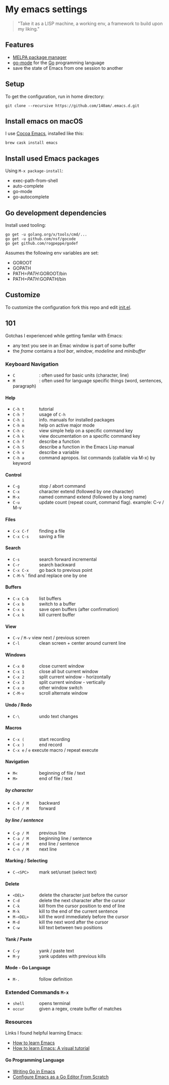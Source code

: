 # My emacs settings

> "Take it as a LISP machine, a working env, a framework to build upon my liking."


## Features

- [MELPA package manager](https://melpa.org/)
- [go-mode](https://github.com/dominikh/go-mode.el) for the [Go](https://golang.org/) programming language
- save the state of Emacs from one session to another

## Setup

To get the configuration, run in home directory:

    git clone --recursive https://github.com/140am/.emacs.d.git

## Install emacs on macOS

I use [Cocoa Emacs](https://emacsformacosx.com/), installed like this:

    brew cask install emacs

## Install used Emacs packages

Using `M-x package-install`:

- exec-path-from-shell
- auto-complete
- go-mode
- go-autocomplete

## Go development dependencies

Install used tooling:

```
go get -u golang.org/x/tools/cmd/...
go get -u github.com/nsf/gocode
go get github.com/rogpeppe/godef
```

Assumes the following env variables are set:

- GOROOT
- GOPATH
- PATH=$PATH:$GOROOT/bin
- PATH=$PATH:$GOPATH/bin

## Customize

To customize the configuration fork this repo and edit [init.el](init.el).


## 101

Gotchas I experienced while getting familar with Emacs:

- any text you see in an Emac window is part of some buffer
- the *frame* contains a *tool bar*, *window*, *modeline* and *minibuffer*

### Keyboard Navigation

- `C          ` : often used for basic units (character, line)
- `M          ` : often used for language specific things (word, sentences, paragraph)

#### Help

- `C-h t      ` tutorial
- `C-h ?      ` usage of `C-h`
- `C-h i      ` info. manuals for installed packages
- `C-h m      ` help on active major mode
- `C-h c      ` view simple help on a specific command key
- `C-h k      ` view documentation on a specific command key
- `C-h f      ` describe a function
- `C-h S      ` describe a function in the Emacs Lisp manual
- `C-h v      ` describe a variable
- `C-h a      ` command apropos. list commands (callable via M-x) by keyword

#### Control

- `C-g        ` stop / abort command
- `C-x        ` character extend (followed by one character)
- `M-x        ` named command extend (followed by a long name)
- `C-u        ` update count (repeat count, command flag). example: C-v / M-v

#### Files

- `C-x C-f    ` finding a file
- `C-x C-s    ` saving a file

#### Search

- `C-s        ` search forward incremental
- `C-r        ` search backward
- `C-x C-x    ` go back to previous point
- `C-M-%`     ` find and replace one by one

#### Buffers

- `C-x C-b    ` list buffers
- `C-x b      ` switch to a buffer
- `C-x s      ` save open buffers (after confirmation)
- `C-x k      ` kill current buffer

#### View

- `C-v` / `M-v` view next / previous screen
- `C-l        ` clean screen + center around current line

#### Windows

- `C-x 0      ` close current window
- `C-x 1      ` close all but current window
- `C-x 2      ` split current window - horizontally
- `C-x 3      ` split current window - vertically
- `C-x o      ` other window switch
- `C-M-v      ` scroll alternate window

#### Undo / Redo

- `C-\        ` undo text changes

#### Macros

- `C-x (      ` start recording
- `C-x )      ` end record
- `C-x e` / `e` execute macro / repeat execute

#### Navigation

- `M<         ` beginning of file / text
- `M>         ` end of file / text

##### by character

- `C-b / M    ` backward
- `C-f / M    ` forward

##### by line / sentence

- `C-p / M    ` previous line
- `C-a / M    ` beginning line / sentence
- `C-e / M    ` end line / sentence
- `C-n / M    ` next line

#### Marking / Selecting

- `C-<SPC>    ` mark set/unset (select text)

#### Delete

- `<DEL>      ` delete the character just before the cursor
- `C-d        ` delete the next character after the cursor 
- `C-k        ` kill from the cursor position to end of line 
- `M-k        ` kill to the end of the current sentence 
- `M-<DEL>    ` kill the word immediately before the cursor 
- `M-d        ` kill the next word after the cursor 
- `C-w        ` kill text between two positions

#### Yank / Paste

- `C-y        ` yank / paste text
- `M-y        ` yank updates with previous kills

#### Mode - Go Language

- `M-.        ` follow definition


### Extended Commands `M-x`

- `shell      ` opens terminal
- `occur      ` given a regex, create buffer of matches


### Resources

Links I found helpful learning Emacs:

- [How to learn Emacs](http://david.rothlis.net/emacs/tutorial.html)
- [How to learn Emacs: A visual tutorial](http://sachachua.com/begin-emacs)

#### Go Programming Language

- [Writing Go in Emacs](https://dominik.honnef.co/posts/2013/03/emacs-go-1/)
- [Configure Emacs as a Go Editor From Scratch](http://tleyden.github.io/blog/2014/05/22/configure-emacs-as-a-go-editor-from-scratch/)
